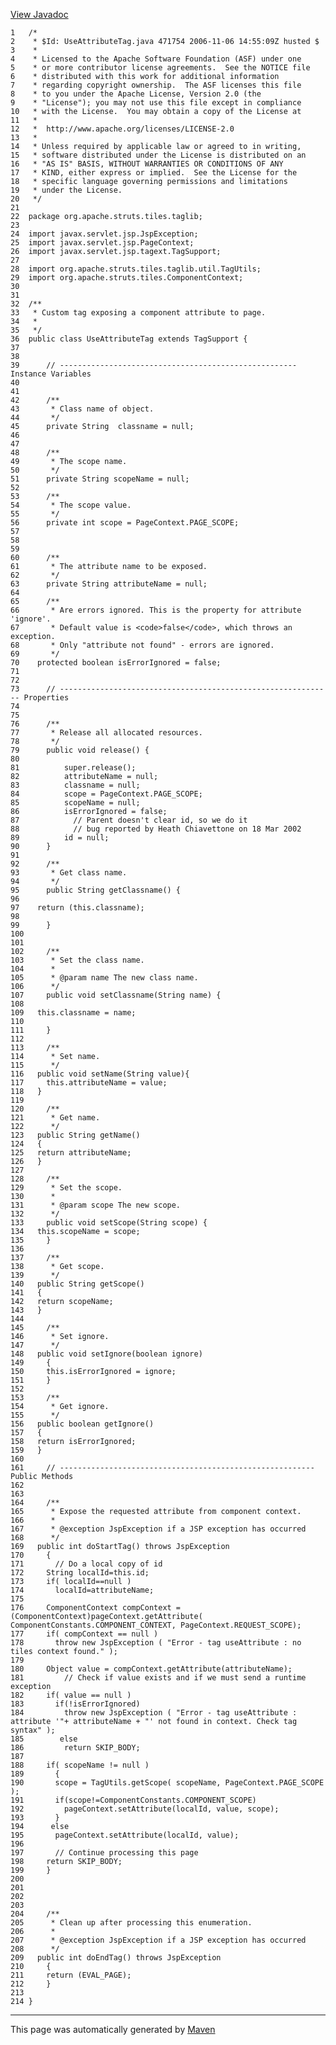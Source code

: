 [View Javadoc](../../../../../../apidocs/org/apache/struts/tiles/taglib/UseAttributeTag.html.md)


    1   /*
    2    * $Id: UseAttributeTag.java 471754 2006-11-06 14:55:09Z husted $
    3    *
    4    * Licensed to the Apache Software Foundation (ASF) under one
    5    * or more contributor license agreements.  See the NOTICE file
    6    * distributed with this work for additional information
    7    * regarding copyright ownership.  The ASF licenses this file
    8    * to you under the Apache License, Version 2.0 (the
    9    * "License"); you may not use this file except in compliance
    10   * with the License.  You may obtain a copy of the License at
    11   *
    12   *  http://www.apache.org/licenses/LICENSE-2.0
    13   *
    14   * Unless required by applicable law or agreed to in writing,
    15   * software distributed under the License is distributed on an
    16   * "AS IS" BASIS, WITHOUT WARRANTIES OR CONDITIONS OF ANY
    17   * KIND, either express or implied.  See the License for the
    18   * specific language governing permissions and limitations
    19   * under the License.
    20   */
    21  
    22  package org.apache.struts.tiles.taglib;
    23  
    24  import javax.servlet.jsp.JspException;
    25  import javax.servlet.jsp.PageContext;
    26  import javax.servlet.jsp.tagext.TagSupport;
    27  
    28  import org.apache.struts.tiles.taglib.util.TagUtils;
    29  import org.apache.struts.tiles.ComponentContext;
    30  
    31  
    32  /**
    33   * Custom tag exposing a component attribute to page.
    34   *
    35   */
    36  public class UseAttributeTag extends TagSupport {
    37  
    38  
    39      // ----------------------------------------------------- Instance Variables
    40  
    41  
    42      /**
    43       * Class name of object.
    44       */
    45      private String  classname = null;
    46  
    47  
    48      /**
    49       * The scope name.
    50       */
    51      private String scopeName = null;
    52  
    53      /**
    54       * The scope value.
    55       */
    56      private int scope = PageContext.PAGE_SCOPE;
    57  
    58  
    59  
    60      /**
    61       * The attribute name to be exposed.
    62       */
    63      private String attributeName = null;
    64  
    65      /**
    66       * Are errors ignored. This is the property for attribute 'ignore'.
    67       * Default value is <code>false</code>, which throws an exception.
    68       * Only "attribute not found" - errors are ignored.
    69       */
    70    protected boolean isErrorIgnored = false;
    71  
    72  
    73      // ------------------------------------------------------------- Properties
    74  
    75  
    76      /**
    77       * Release all allocated resources.
    78       */
    79      public void release() {
    80  
    81          super.release();
    82          attributeName = null;
    83          classname = null;
    84          scope = PageContext.PAGE_SCOPE;
    85          scopeName = null;
    86          isErrorIgnored = false;
    87            // Parent doesn't clear id, so we do it
    88            // bug reported by Heath Chiavettone on 18 Mar 2002
    89          id = null;
    90      }
    91  
    92      /**
    93       * Get class name.
    94       */
    95      public String getClassname() {
    96  
    97    return (this.classname);
    98  
    99      }
    100 
    101 
    102     /**
    103      * Set the class name.
    104      *
    105      * @param name The new class name.
    106      */
    107     public void setClassname(String name) {
    108 
    109   this.classname = name;
    110 
    111     }
    112 
    113     /**
    114      * Set name.
    115      */
    116   public void setName(String value){
    117     this.attributeName = value;
    118   }
    119 
    120     /**
    121      * Get name.
    122      */
    123   public String getName()
    124   {
    125   return attributeName;
    126   }
    127 
    128     /**
    129      * Set the scope.
    130      *
    131      * @param scope The new scope.
    132      */
    133     public void setScope(String scope) {
    134   this.scopeName = scope;
    135     }
    136 
    137     /**
    138      * Get scope.
    139      */
    140   public String getScope()
    141   {
    142   return scopeName;
    143   }
    144 
    145     /**
    146      * Set ignore.
    147      */
    148   public void setIgnore(boolean ignore)
    149     {
    150     this.isErrorIgnored = ignore;
    151     }
    152 
    153     /**
    154      * Get ignore.
    155      */
    156   public boolean getIgnore()
    157   {
    158   return isErrorIgnored;
    159   }
    160 
    161     // --------------------------------------------------------- Public Methods
    162 
    163 
    164     /**
    165      * Expose the requested attribute from component context.
    166      *
    167      * @exception JspException if a JSP exception has occurred
    168      */
    169   public int doStartTag() throws JspException
    170     {
    171       // Do a local copy of id
    172     String localId=this.id;
    173     if( localId==null )
    174       localId=attributeName;
    175 
    176     ComponentContext compContext = (ComponentContext)pageContext.getAttribute( ComponentConstants.COMPONENT_CONTEXT, PageContext.REQUEST_SCOPE);
    177     if( compContext == null )
    178       throw new JspException ( "Error - tag useAttribute : no tiles context found." );
    179 
    180     Object value = compContext.getAttribute(attributeName);
    181         // Check if value exists and if we must send a runtime exception
    182     if( value == null )
    183       if(!isErrorIgnored)
    184         throw new JspException ( "Error - tag useAttribute : attribute '"+ attributeName + "' not found in context. Check tag syntax" );
    185        else
    186         return SKIP_BODY;
    187 
    188     if( scopeName != null )
    189       {
    190       scope = TagUtils.getScope( scopeName, PageContext.PAGE_SCOPE );
    191       if(scope!=ComponentConstants.COMPONENT_SCOPE)
    192         pageContext.setAttribute(localId, value, scope);
    193       }
    194      else
    195       pageContext.setAttribute(localId, value);
    196 
    197       // Continue processing this page
    198     return SKIP_BODY;
    199     }
    200 
    201 
    202 
    203 
    204     /**
    205      * Clean up after processing this enumeration.
    206      *
    207      * @exception JspException if a JSP exception has occurred
    208      */
    209   public int doEndTag() throws JspException
    210     {
    211     return (EVAL_PAGE);
    212     }
    213 
    214 }

------------------------------------------------------------------------

This page was automatically generated by [Maven](http://maven.apache.org/)
